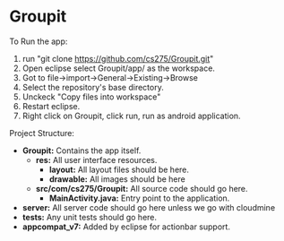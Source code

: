 Groupit
=======

To Run the app:
 1. run "git clone https://github.com/cs275/Groupit.git"
 2. Open eclipse select Groupit/app/ as the workspace.
 3. Got to  file->import->General->Existing->Browse
 4. Select the repository's base directory.
 5. Unckeck "Copy files into workspace"
 5. Restart eclipse.
 6. Right click on Groupit, click run, run as android application.


Project Structure: 
* **Groupit:** Contains the app itself.
  * **res:** All user interface resources.
    * **layout:** All layout files should be here.
    * **drawable:** All images should be here
  * **src/com/cs275/Groupit:** All source code should go here.
    * **MainActivity.java:** Entry point to the application.
* **server:** All server code should go here unless we go with cloudmine
* **tests:** Any unit tests should go here.
* **appcompat_v7:** Added by eclipse for actionbar support.



